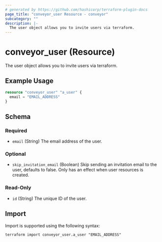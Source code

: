 ```yaml
---
# generated by https://github.com/hashicorp/terraform-plugin-docs
page_title: "conveyor_user Resource - conveyor"
subcategory: ""
description: |-
  The user object allows you to invite users via terraform.
---
```


# conveyor_user (Resource)

The user object allows you to invite users via terraform.

## Example Usage

```terraform
resource "conveyor_user" "a_user" {
  email = "EMAIL_ADDRESS"
}
```

<!-- schema generated by tfplugindocs -->
## Schema

### Required

- `email` (String) The email address of the user.

### Optional

- `skip_invitation_email` (Boolean) Skip sending an invitation email to the user, defaults to false. Only has an effect when user resources is created.

### Read-Only

- `id` (String) The unique ID of the user.

## Import

Import is supported using the following syntax:

```shell
terraform import conveyor_user.a_user "EMAIL_ADDRESS"
```
